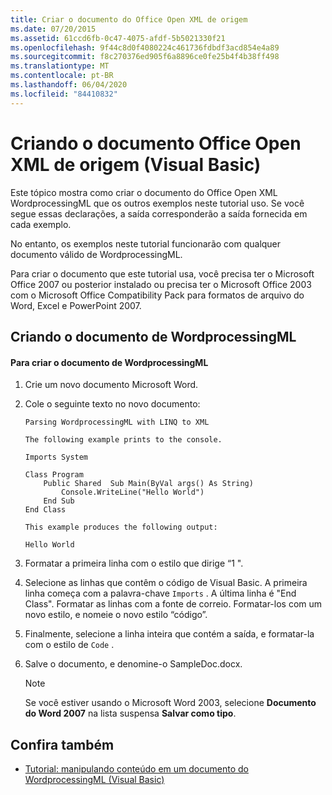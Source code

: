 ```yaml
---
title: Criar o documento do Office Open XML de origem
ms.date: 07/20/2015
ms.assetid: 61ccd6fb-0c47-4075-afdf-5b5021330f21
ms.openlocfilehash: 9f44c8d0f4080224c461736fdbdf3acd854e4a89
ms.sourcegitcommit: f8c270376ed905f6a8896ce0fe25b4f4b38ff498
ms.translationtype: MT
ms.contentlocale: pt-BR
ms.lasthandoff: 06/04/2020
ms.locfileid: "84410832"
---
```

# <a name="creating-the-source-office-open-xml-document-visual-basic"></a>Criando o documento Office Open XML de origem (Visual Basic)
Este tópico mostra como criar o documento do Office Open XML WordprocessingML que os outros exemplos neste tutorial uso. Se você segue essas declarações, a saída corresponderão a saída fornecida em cada exemplo.  
  
 No entanto, os exemplos neste tutorial funcionarão com qualquer documento válido de WordprocessingML.  
  
 Para criar o documento que este tutorial usa, você precisa ter o Microsoft Office 2007 ou posterior instalado ou precisa ter o Microsoft Office 2003 com o Microsoft Office Compatibility Pack para formatos de arquivo do Word, Excel e PowerPoint 2007.  
  
## <a name="creating-the-wordprocessingml-document"></a>Criando o documento de WordprocessingML  
  
#### <a name="to-create-the-wordprocessingml-document"></a>Para criar o documento de WordprocessingML  
  
1. Crie um novo documento Microsoft Word.  
  
2. Cole o seguinte texto no novo documento:  
  
    ```text  
    Parsing WordprocessingML with LINQ to XML  
  
    The following example prints to the console.  
  
    Imports System  
  
    Class Program  
        Public Shared  Sub Main(ByVal args() As String)  
            Console.WriteLine("Hello World")  
        End Sub  
    End Class  
  
    This example produces the following output:  
  
    Hello World  
    ```  
  
3. Formatar a primeira linha com o estilo que dirige “1 ".  
  
4. Selecione as linhas que contêm o código de Visual Basic. A primeira linha começa com a palavra-chave `Imports` . A última linha é "End Class". Formatar as linhas com a fonte de correio. Formatar-los com um novo estilo, e nomeie o novo estilo “código”.  
  
5. Finalmente, selecione a linha inteira que contém a saída, e formatar-la com o estilo de `Code` .  
  
6. Salve o documento, e denomine-o SampleDoc.docx.  
  
    > [!NOTE]
    > Se você estiver usando o Microsoft Word 2003, selecione **Documento do Word 2007** na lista suspensa **Salvar como tipo**.  
  
## <a name="see-also"></a>Confira também

- [Tutorial: manipulando conteúdo em um documento do WordprocessingML (Visual Basic)](tutorial-manipulating-content-in-a-wordprocessingml-document.md)
